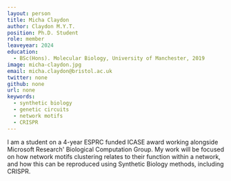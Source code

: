 ```yaml
---
layout: person
title: Micha Claydon
author: Claydon M.Y.T.
position: Ph.D. Student
role: member
leaveyear: 2024
education:
  - BSc(Hons). Molecular Biology, University of Manchester, 2019
image: micha-claydon.jpg
email: micha.claydon@bristol.ac.uk
twitter: none
github: none
url: none
keywords:
  - synthetic biology
  - genetic circuits
  - network motifs
  - CRISPR
---
```

I am a student on a 4-year ESPRC funded ICASE award working alongside Microsoft Research' Biological Computation Group. My work will be focused on how network motifs clustering relates to their function within a network, and how this can be reproduced using Synthetic Biology methods, including CRISPR.
